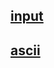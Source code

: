 ## [input]
[input]: https://stackoverflow.com/questions/22397289/finding-the-values-of-the-arrow-keys-in-python-why-are-they-triples "key input without enter link: stack overflow"

## [ascii]
[ascii]: https://theasciicode.com.ar/extended-ascii-code/macron-symbol-ascii-code-238.html "ascii"